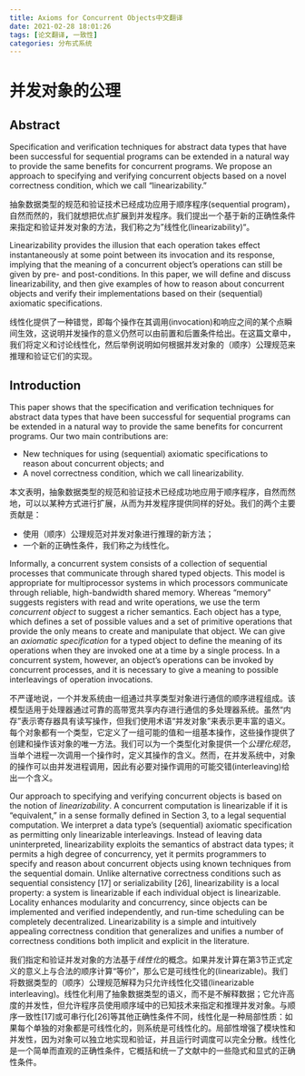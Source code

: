 ```yaml
---
title: Axioms for Concurrent Objects中文翻译
date: 2021-02-28 18:01:26
tags: [论文翻译, 一致性]
categories: 分布式系统
---
```


# 并发对象的公理

## Abstract

Specification and verification techniques for abstract data types that have been successful for sequential programs can be extended in a natural way to provide the same benefits for concurrent programs. We propose an approach to specifying and verifying concurrent objects based on a novel correctness condition, which we call “linearizability.”



抽象数据类型的规范和验证技术已经成功应用于顺序程序(sequential program)，自然而然的，我们就想把优点扩展到并发程序。我们提出一个基于新的正确性条件来指定和验证并发对象的方法，我们称之为”线性化(linearizability)“。



Linearizability provides the illusion that each operation takes effect instantaneously at some point between its invocation and its response, implying that the meaning of a concurrent object’s operations can still be given by pre- and post-conditions. In this paper, we will define and discuss linearizability, and then give examples of how to reason about concurrent objects and verify their implementations based on their (sequential) axiomatic specifications.



线性化提供了一种错觉，即每个操作在其调用(invocation)和响应之间的某个点瞬间生效，这说明并发操作的意义仍然可以由前置和后置条件给出。在这篇文章中，我们将定义和讨论线性化，然后举例说明如何根据并发对象的（顺序）公理规范来推理和验证它们的实现。



## Introduction

This paper shows that the specification and verification techniques for abstract data types that have been successful for sequential programs can be extended in a natural way to provide the same benefits for concurrent programs. Our two main contributions are:

* New techniques for using (sequential) axiomatic specifications to reason about concurrent objects; and
* A novel correctness condition, which we call linearizability.



本文表明，抽象数据类型的规范和验证技术已经成功地应用于顺序程序，自然而然地，可以以某种方式进行扩展，从而为并发程序提供同样的好处。我们的两个主要贡献是：

* 使用（顺序）公理规范对并发对象进行推理的新方法；
* 一个新的正确性条件，我们称之为线性化。



Informally, a concurrent system consists of a collection of sequential processes that communicate through shared typed objects. This model is appropriate for multiprocessor systems in which processors communicate through reliable, high-bandwidth shared memory. Whereas “memory” suggests registers with read and write operations, we use the term *concurrent object* to suggest a richer semantics. Each object has a type, which defines a set of possible values and a set of primitive operations that provide the only means to create and manipulate that object. We can give an *axiomatic specification* for a typed object to define the meaning of its operations when they are invoked one at a time by a single process. In a concurrent system, however, an object’s operations can be invoked by concurrent processes, and it is necessary to give a meaning to possible interleavings of operation invocations.



不严谨地说，一个并发系统由一组通过共享类型对象进行通信的顺序进程组成。该模型适用于处理器通过可靠的高带宽共享内存进行通信的多处理器系统。虽然“内存”表示寄存器具有读写操作，但我们使用术语“并发对象”来表示更丰富的语义。每个对象都有一个类型，它定义了一组可能的值和一组基本操作，这些操作提供了创建和操作该对象的唯一方法。我们可以为一个类型化对象提供一个*公理化规范*，当单个进程一次调用一个操作时，定义其操作的含义。然而，在并发系统中，对象的操作可以由并发进程调用，因此有必要对操作调用的可能交错(interleaving)给出一个含义。



Our approach to specifying and verifying concurrent objects is based on the notion of *linearizability*. A concurrent computation is linearizable if it is “equivalent,” in a sense formally defined in Section 3, to a legal sequential computation. We interpret a data type’s (sequential) axiomatic specification as permitting only linearizable interleavings. Instead of leaving data uninterpreted, linearizability exploits the semantics of abstract data types; it permits a high degree of concurrency, yet it permits programmers to specify and reason about concurrent objects using known techniques from the sequential domain. Unlike alternative correctness conditions such as sequential consistency [17] or serializability [26], linearizability is a local property: a system is linearizable if each individual object is linearizable. Locality enhances modularity and concurrency, since objects can be implemented and verified independently, and run-time scheduling can be completely decentralized. Linearizability is a simple and intuitively appealing correctness condition that generalizes and unifies a number of correctness conditions both implicit and explicit in the literature.



我们指定和验证并发对象的方法基于*线性化*的概念。如果并发计算在第3节正式定义的意义上与合法的顺序计算“等价”，那么它是可线性化的(linearizable)。我们将数据类型的（顺序）公理规范解释为只允许线性化交错(linearizable interleaving)。线性化利用了抽象数据类型的语义，而不是不解释数据；它允许高度的并发性，但允许程序员使用顺序域中的已知技术来指定和推理并发对象。与顺序一致性[17]或可串行化[26]等其他正确性条件不同，线性化是一种局部性质：如果每个单独的对象都是可线性化的，则系统是可线性化的。局部性增强了模块性和并发性，因为对象可以独立地实现和验证，并且运行时调度可以完全分散。线性化是一个简单而直观的正确性条件，它概括和统一了文献中的一些隐式和显式的正确性条件。









